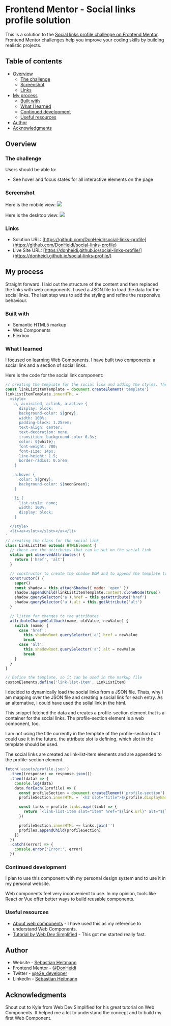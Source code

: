 # Frontend Mentor - Social links profile solution

This is a solution to the [Social links profile challenge on Frontend Mentor](https://www.frontendmentor.io/challenges/social-links-profile-UG32l9m6dQ). Frontend Mentor challenges help you improve your coding skills by building realistic projects.

## Table of contents

- [Overview](#overview)
  - [The challenge](#the-challenge)
  - [Screenshot](#screenshot)
  - [Links](#links)
- [My process](#my-process)
  - [Built with](#built-with)
  - [What I learned](#what-i-learned)
  - [Continued development](#continued-development)
  - [Useful resources](#useful-resources)
- [Author](#author)
- [Acknowledgments](#acknowledgments)

## Overview

### The challenge

Users should be able to:

- See hover and focus states for all interactive elements on the page

### Screenshot

Here is the mobile view:
![](./docs/mobile.png)

Here is the desktop view:
![](./docs/desktop.png)

### Links

- Solution URL: [https://github.com/DonHeidi/social-links-profile](https://github.com/DonHeidi/social-links-profile)
- Live Site URL: [https://donheidi.github.io/social-links-profile/](https://donheidi.github.io/social-links-profile/)

## My process

Straight forward. I laid out the structure of the content and then replaced the links with web components. I used a JSON file to load the data for the social links.
The last step was to add the styling and refine the responsive behaviour.

### Built with

- Semantic HTML5 markup
- Web Components
- Flexbox

### What I learned

I focused on learning Web Components. I have built two components: a social link and a section of social links.

Here is the code for the social link component:

```javascript
// creating the template for the social link and adding the styles. The slot is used to pass the content from the markup file to the component
const linkListItemTemplate = document.createElement('template')
linkListItemTemplate.innerHTML = `
  <style>
    a, a:visited, a:link, a:active {
      display: block;
      background-color: ${grey};
      width: 100%;
      padding-block: 1.25rem;
      text-align: center;
      text-decoration: none;
      transition: background-color 0.3s;
      color: ${white};
      font-weight: 700;
      font-size: 14px;
      line-height: 1.5;
      border-radius: 0.5rem;
    }

    a:hover {
      color: ${grey};
      background-color: ${neonGreen};
    }

    li {
      list-style: none;
      width: 100%;
      display: block;
    }

  </style>
  <li><a><slot></slot></a></li>
`
// creating the class for the social link
class LinkListItem extends HTMLElement {
  // these are the attributes that can be set on the social link
  static get observedAttributes() {
    return ['href', 'alt']
  }

  // constructor to create the shadow DOM and to append the template to it. The href and alt attributes are set here, too.
  constructor() {
    super()
    const shadow = this.attachShadow({ mode: 'open' })
    shadow.appendChild(linkListItemTemplate.content.cloneNode(true))
    shadow.querySelector('a').href = this.getAttribute('href')
    shadow.querySelector('a').alt = this.getAttribute('alt')
  }

  // listen for changes to the attributes
  attributeChangedCallback(name, oldValue, newValue) {
    switch (name) {
      case 'href':
        this.shadowRoot.querySelector('a').href = newValue
        break
      case 'alt':
        this.shadowRoot.querySelector('a').alt = newValue
        break
    }
  }
}

// Define the template, so it can be used in the markup file
customElements.define('link-list-item', LinkListItem)
```

I decided to dynamically load the social links from a JSON file. Thats, why I am mapping over the JSON file and creating a social link for each entry.
As an alternative, I could have used the solial link in the html.

This snippet fetched the data and creates a profile-section element that is a container for the social links. The profile-section element is a web component, too.

I am not using the title currently in the template of the profile-section but I could use it in the future. the attribute slot is defining, which slot in the template should be used.

The social links are created as link-list-item elements and are appended to the profile-section element.

```javascript
fetch('assets/profile.json')
  .then((response) => response.json())
  .then((data) => {
    console.log(data)
    data.forEach((profile) => {
      const profileSection = document.createElement('profile-section')
      profileSection.innerHTML = `<h2 slot="title">${profile.displayName}</h2>`

      const links = profile.links.map((link) => {
        return `<link-list-item slot="item" href="${link.url}" alt="${link.displayName}">${link.displayName}</link-list-item>`
      })

      profileSection.innerHTML += links.join('')
      profiles.appendChild(profileSection)
    })
  })
  .catch((error) => {
    console.error('Error:', error)
  })
```

### Continued development

I plan to use this component with my personal design system and to use it in my personal website.

Web components feel very inconvenient to use. In my opinion, tools like React or Vue offer better ways to build reusable components.

### Useful resources

- [About web components](https://developer.mozilla.org/en-US/docs/Web/API/Web_Components) - I have used this as my reference to understand Web Components.
- [Tutorial by Web Dev Simplified](https://www.youtube.com/watch?v=2I7uX8m0Ta0&t=456s) - This got me started really fast.

## Author

- Website - [Sebastian Heitmann](https://donheidi.github.io/social-links-profile/)
- Frontend Mentor - [@DonHeidi](https://www.frontendmentor.io/profile/DonHeidi)
- Twitter - [@e2e_developer](https://www.twitter.com/e2e_developer)
- LinkedIn - [Sebastian Heitmann](https://www.linkedin.com/in/sebastian-heitmann/)

## Acknowledgments

Shout out to Kyle from Web Dev Simplified for his great tutorial on Web Components. It helped me a lot to understand the concept and to build my first Web Component.
